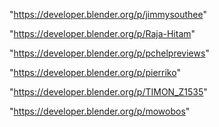 "https://developer.blender.org/p/jimmysouthee"

"https://developer.blender.org/p/Raja-Hitam"

"https://developer.blender.org/p/pchelpreviews"

"https://developer.blender.org/p/pierriko"

"https://developer.blender.org/p/TIMON_Z1535"

 
"https://developer.blender.org/p/mowobos"


 
